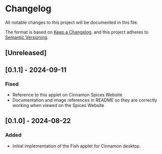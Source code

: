 # Changelog

All notable changes to this project will be documented in this file.

The format is based on [Keep a Changelog](https://keepachangelog.com/en/1.0.0/), and this project adheres to [Semantic Versioning](https://semver.org/spec/v2.0.0.html).

## [Unreleased]

## [0.1.1] - 2024-09-11

### Fixed

- Reference to this applet on Cinnamon Spices Website
- Documentation and image references in README so they are correctly working when viewed on the Spices Website

## [0.1.0] - 2024-08-22

### Added

- Initial implementation of the Fish applet for Cinnamon desktop.

